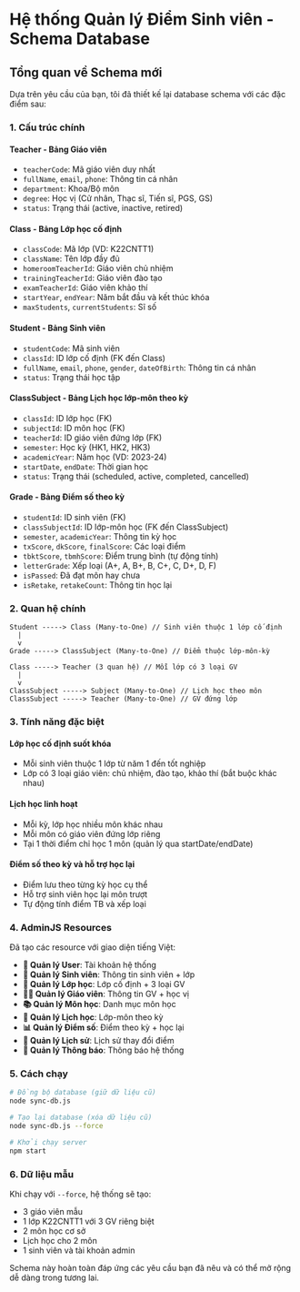 # Hệ thống Quản lý Điểm Sinh viên - Schema Database

## Tổng quan về Schema mới

Dựa trên yêu cầu của bạn, tôi đã thiết kế lại database schema với các đặc điểm sau:

### 1. Cấu trúc chính

#### **Teacher** - Bảng Giáo viên
- `teacherCode`: Mã giáo viên duy nhất
- `fullName`, `email`, `phone`: Thông tin cá nhân
- `department`: Khoa/Bộ môn
- `degree`: Học vị (Cử nhân, Thạc sĩ, Tiến sĩ, PGS, GS)
- `status`: Trạng thái (active, inactive, retired)

#### **Class** - Bảng Lớp học cố định
- `classCode`: Mã lớp (VD: K22CNTT1)
- `className`: Tên lớp đầy đủ
- `homeroomTeacherId`: Giáo viên chủ nhiệm
- `trainingTeacherId`: Giáo viên đào tạo  
- `examTeacherId`: Giáo viên khảo thí
- `startYear`, `endYear`: Năm bắt đầu và kết thúc khóa
- `maxStudents`, `currentStudents`: Sĩ số

#### **Student** - Bảng Sinh viên
- `studentCode`: Mã sinh viên
- `classId`: ID lớp cố định (FK đến Class)
- `fullName`, `email`, `phone`, `gender`, `dateOfBirth`: Thông tin cá nhân
- `status`: Trạng thái học tập

#### **ClassSubject** - Bảng Lịch học lớp-môn theo kỳ
- `classId`: ID lớp học (FK)
- `subjectId`: ID môn học (FK)
- `teacherId`: ID giáo viên đứng lớp (FK)
- `semester`: Học kỳ (HK1, HK2, HK3)
- `academicYear`: Năm học (VD: 2023-24)
- `startDate`, `endDate`: Thời gian học
- `status`: Trạng thái (scheduled, active, completed, cancelled)

#### **Grade** - Bảng Điểm số theo kỳ
- `studentId`: ID sinh viên (FK)
- `classSubjectId`: ID lớp-môn học (FK đến ClassSubject)
- `semester`, `academicYear`: Thông tin kỳ học
- `txScore`, `dkScore`, `finalScore`: Các loại điểm
- `tbktScore`, `tbmhScore`: Điểm trung bình (tự động tính)
- `letterGrade`: Xếp loại (A+, A, B+, B, C+, C, D+, D, F)
- `isPassed`: Đã đạt môn hay chưa
- `isRetake`, `retakeCount`: Thông tin học lại

### 2. Quan hệ chính

```
Student -----> Class (Many-to-One) // Sinh viên thuộc 1 lớp cố định
  |
  v
Grade -----> ClassSubject (Many-to-One) // Điểm thuộc lớp-môn-kỳ

Class -----> Teacher (3 quan hệ) // Mỗi lớp có 3 loại GV
  |
  v  
ClassSubject -----> Subject (Many-to-One) // Lịch học theo môn
ClassSubject -----> Teacher (Many-to-One) // GV đứng lớp
```

### 3. Tính năng đặc biệt

#### **Lớp học cố định suốt khóa**
- Mỗi sinh viên thuộc 1 lớp từ năm 1 đến tốt nghiệp
- Lớp có 3 loại giáo viên: chủ nhiệm, đào tạo, khảo thí (bắt buộc khác nhau)

#### **Lịch học linh hoạt**
- Mỗi kỳ, lớp học nhiều môn khác nhau
- Mỗi môn có giáo viên đứng lớp riêng
- Tại 1 thời điểm chỉ học 1 môn (quản lý qua startDate/endDate)

#### **Điểm số theo kỳ và hỗ trợ học lại**
- Điểm lưu theo từng kỳ học cụ thể
- Hỗ trợ sinh viên học lại môn trượt
- Tự động tính điểm TB và xếp loại

### 4. AdminJS Resources

Đã tạo các resource với giao diện tiếng Việt:
- **👤 Quản lý User**: Tài khoản hệ thống
- **👥 Quản lý Sinh viên**: Thông tin sinh viên + lớp
- **🏫 Quản lý Lớp học**: Lớp cố định + 3 loại GV
- **👨‍🏫 Quản lý Giáo viên**: Thông tin GV + học vị
- **📚 Quản lý Môn học**: Danh mục môn học
- **📅 Quản lý Lịch học**: Lớp-môn theo kỳ
- **📊 Quản lý Điểm số**: Điểm theo kỳ + học lại
- **📜 Quản lý Lịch sử**: Lịch sử thay đổi điểm
- **🔔 Quản lý Thông báo**: Thông báo hệ thống

### 5. Cách chạy

```bash
# Đồng bộ database (giữ dữ liệu cũ)
node sync-db.js

# Tạo lại database (xóa dữ liệu cũ)
node sync-db.js --force

# Khởi chạy server
npm start
```

### 6. Dữ liệu mẫu

Khi chạy với `--force`, hệ thống sẽ tạo:
- 3 giáo viên mẫu
- 1 lớp K22CNTT1 với 3 GV riêng biệt
- 2 môn học cơ sở
- Lịch học cho 2 môn
- 1 sinh viên và tài khoản admin

Schema này hoàn toàn đáp ứng các yêu cầu bạn đã nêu và có thể mở rộng dễ dàng trong tương lai.
